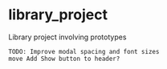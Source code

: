 # library_project
Library project involving prototypes

~~~
TODO: Improve modal spacing and font sizes
move Add Show button to header? 
